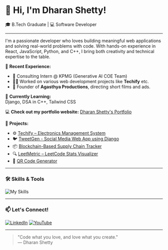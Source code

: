 # 👋 Hi, I'm Dharan Shetty!

🎓 B.Tech Graduate | 💻 Software Developer

---

I'm a passionate developer who loves building meaningful web applications and solving real-world problems with code. With hands-on experience in React, JavaScript, Python, and C++, I bring both creativity and technical expertise to the table.


💼 **Recent Experience:**
- 🧠 Consulting Intern @ KPMG (Generative AI COE Team)
- 👨‍💻 Worked on various web development projects like **Techify** etc.
- 🎥 Founder of **Agasthya Productions**, directing short films and ads.

🌱 **Currently Learning:**  
Django, DSA in C++, Tailwind CSS

💻 **Check out my portfolio website:** [Dharan Shetty's Portfolio](https://dharanshetty05.github.io/MyPortfolio)

📌 **Projects:**
- ⚙️ [Techify – Electronics Management System](https://github.com/dharanshetty05/TechifyFrontend.git)
- 🐦 [TweetGen - Social Media Web App using Django](https://github.com/dharanshetty05/TweetGen_Django.git)
- 📦 [Blockchain-Based Supply Chain Tracker](https://github.com/dharanshetty05/BlockchainSupplyChain.git)
- 🔍 [LeetMetric – LeetCode Stats Visualizer](https://github.com/dharanshetty05/LeetMetric.git)
- 🔐 [QR Code Generator](https://github.com/dharanshetty05/QR-Code-Generator.git)

---

### 🛠️ Skills & Tools
![My Skills](https://skillicons.dev/icons?i=react,js,tailwindcss,py,cpp,django,html,css,angular,git,github,mysql)

---

### 📫 Let's Connect!
[![LinkedIn](https://img.shields.io/badge/LinkedIn-0077B5?style=flat&logo=linkedin&logoColor=white)](https://www.linkedin.com/in/dharan-shetty/)
[![YouTube](https://img.shields.io/badge/YouTube-FF0000?style=flat&logo=youtube&logoColor=white)](https://www.youtube.com/@AgasthyaProductions)

---

> "Code what you love, and love what you create."  
— Dharan Shetty
